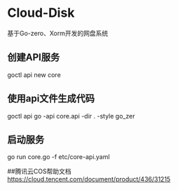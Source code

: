 # Cloud-Disk
基于Go-zero、Xorm开发的网盘系统

## 创建API服务
goctl api new core

## 使用api文件生成代码
goctl api go -api core.api -dir . -style go_zer

## 启动服务
go run core.go -f etc/core-api.yaml

##腾讯云COS帮助文档
https://cloud.tencent.com/document/product/436/31215
